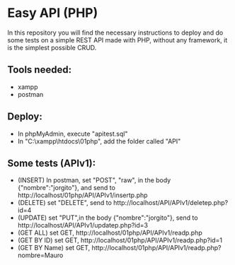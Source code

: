 # Easy API (PHP)
In this repository you will find the necessary instructions to deploy and do some tests 
on a simple REST API made with PHP, without any framework, it is the simplest possible CRUD.

## Tools needed:
* xampp
* postman

## Deploy:
* In phpMyAdmin, execute "apitest.sql"
* In "C:\xampp\htdocs\01php", add the folder called "API"

## Some tests (APIv1):
* (INSERT) In postman, set "POST", "raw", in the body {"nombre":"jorgito"}, and send to http://localhost/01php/API/APIv1/insertp.php
* (DELETE) set "DELETE", send to http://localhost/API/APIv1/deletep.php?id=4
* (UPDATE) set "PUT",in the body {"nombre":"jorgito"}, send to http://localhost/API/APIv1/updatep.php?id=3
* (GET ALL) set GET, http://localhost/01php/API/APIv1/readp.php
* (GET BY ID) set GET, http://localhost/01php/API/APIv1/readp.php?id=1
* (GET BY Name) set GET, http://localhost/01php/API/APIv1/readp.php?nombre=Mauro



